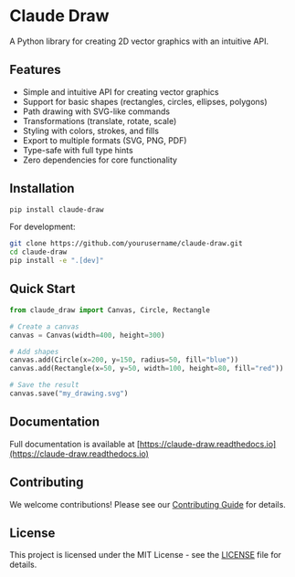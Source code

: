 # Claude Draw

A Python library for creating 2D vector graphics with an intuitive API.

## Features

- Simple and intuitive API for creating vector graphics
- Support for basic shapes (rectangles, circles, ellipses, polygons)
- Path drawing with SVG-like commands
- Transformations (translate, rotate, scale)
- Styling with colors, strokes, and fills
- Export to multiple formats (SVG, PNG, PDF)
- Type-safe with full type hints
- Zero dependencies for core functionality

## Installation

```bash
pip install claude-draw
```

For development:

```bash
git clone https://github.com/yourusername/claude-draw.git
cd claude-draw
pip install -e ".[dev]"
```

## Quick Start

```python
from claude_draw import Canvas, Circle, Rectangle

# Create a canvas
canvas = Canvas(width=400, height=300)

# Add shapes
canvas.add(Circle(x=200, y=150, radius=50, fill="blue"))
canvas.add(Rectangle(x=50, y=50, width=100, height=80, fill="red"))

# Save the result
canvas.save("my_drawing.svg")
```

## Documentation

Full documentation is available at [https://claude-draw.readthedocs.io](https://claude-draw.readthedocs.io)

## Contributing

We welcome contributions! Please see our [Contributing Guide](CONTRIBUTING.md) for details.

## License

This project is licensed under the MIT License - see the [LICENSE](LICENSE) file for details.